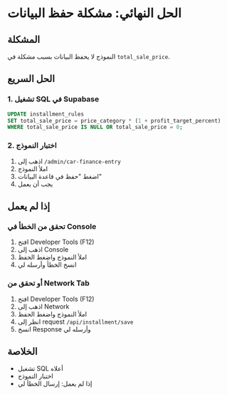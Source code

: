 # الحل النهائي: مشكلة حفظ البيانات

## المشكلة
النموذج لا يحفظ البيانات بسبب مشكلة في `total_sale_price`.

## الحل السريع

### 1. تشغيل SQL في Supabase
```sql
UPDATE installment_rules 
SET total_sale_price = price_category * (1 + profit_target_percent)
WHERE total_sale_price IS NULL OR total_sale_price = 0;
```

### 2. اختبار النموذج
1. اذهب إلى `/admin/car-finance-entry`
2. املأ النموذج
3. اضغط "حفظ في قاعدة البيانات"
4. يجب أن يعمل

## إذا لم يعمل

### تحقق من الخطأ في Console
1. افتح Developer Tools (F12)
2. اذهب إلى Console
3. املأ النموذج واضغط الحفظ
4. انسخ الخطأ وأرسله لي

### أو تحقق من Network Tab
1. افتح Developer Tools (F12)
2. اذهب إلى Network
3. املأ النموذج واضغط الحفظ
4. انظر إلى request `/api/installment/save`
5. انسخ Response وأرسله لي

## الخلاصة
- تشغيل SQL أعلاه
- اختبار النموذج
- إذا لم يعمل: إرسال الخطأ لي 